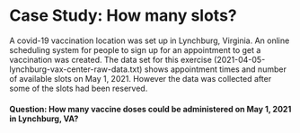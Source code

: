 # Case Study: How many slots?
A covid-19 vaccination location was set up in Lynchburg, Virginia. An online scheduling system for people to sign up for an appointment to get a vaccination was created. The data set for this exercise (2021-04-05-lynchburg-vax-center-raw-data.txt) shows appointment times and number of available slots on May 1, 2021. However the data was collected after some of the slots had been reserved. 


#### Question: How many vaccine doses could be administered on May 1, 2021 in Lynchburg, VA?
